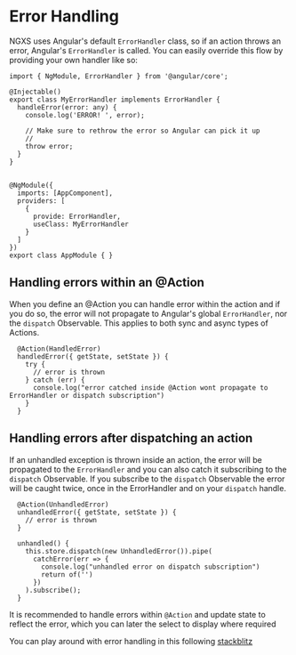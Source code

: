 # Error Handling

NGXS uses Angular's default `ErrorHandler` class, so if an action throws an error, Angular's `ErrorHandler` is called. You can easily override this flow by providing your own handler like so:

```TS
import { NgModule, ErrorHandler } from '@angular/core';

@Injectable()
export class MyErrorHandler implements ErrorHandler {
  handleError(error: any) {
    console.log('ERROR! ', error);

    // Make sure to rethrow the error so Angular can pick it up
    //
    throw error;
  }
}


@NgModule({
  imports: [AppComponent],
  providers: [
    {
      provide: ErrorHandler,
      useClass: MyErrorHandler
    }
  ]
})
export class AppModule { }
```

## Handling errors within an @Action

When you define an @Action you can handle error within the action and if you do so, the error will not propagate to Angular's global `ErrorHandler`, nor the `dispatch` Observable. This applies to both sync and async types of Actions.

```TS
  @Action(HandledError)
  handledError({ getState, setState }) {
    try {
      // error is thrown
    } catch (err) {
      console.log("error catched inside @Action wont propagate to ErrorHandler or dispatch subscription")
    }
  }
```

## Handling errors after dispatching an action

If an unhandled exception is thrown inside an action, the error will be propagated to the `ErrorHandler` and you can also catch it subscribing to the `dispatch` Observable. If you subscribe to the `dispatch` Observable the error will be caught twice, once in the ErrorHandler and on your `dispatch` handle.

```TS
  @Action(UnhandledError)
  unhandledError({ getState, setState }) {
    // error is thrown
  }
```

```TS
  unhandled() {
    this.store.dispatch(new UnhandledError()).pipe(
      catchError(err => {
        console.log("unhandled error on dispatch subscription")
        return of('')
      })
    ).subscribe();
  }
```

It is recommended to handle errors within `@Action` and update state to reflect the error, which you can later the select to display where required

You can play around with error handling in this following [stackblitz](https://stackblitz.com/edit/ngxs-error-handling) 
